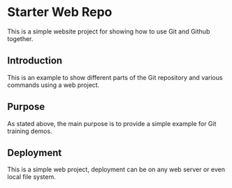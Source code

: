 # Starter Web Repo

This is a simple website project for showing how to use Git and Github together.

## Introduction

This is an example to show different parts of the Git repository and various commands using a web project.

## Purpose
As stated above, the main purpose is to provide a simple example for Git training demos.

## Deployment

This is a simple web project, deployment can be on any web server or even local file system.